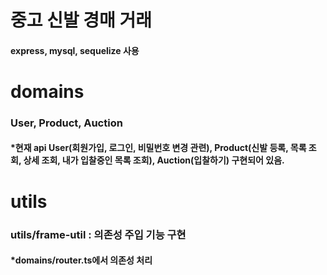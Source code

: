 # 중고 신발 경매 거래
#### express, mysql, sequelize 사용

# domains
### User, Product, Auction
#### *현재 api User(회원가입, 로그인, 비밀번호 변경 관련), Product(신발 등록, 목록 조회, 상세 조회, 내가 입찰중인 목록 조회), Auction(입찰하기) 구현되어 있음.

# utils
### utils/frame-util : 의존성 주입 기능 구현
#### *domains/router.ts에서 의존성 처리
